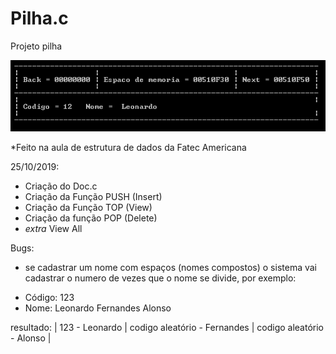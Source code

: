 # Pilha.c
Projeto pilha

![Screenshot](pilha.png)

*Feito na aula de estrutura de dados da Fatec Americana

25/10/2019:<br>
 - Criação do Doc.c
 - Criação da Função PUSH (Insert)
 - Criação da Função TOP  (View)
 - Criação da função POP  (Delete)
 - *extra* View All

Bugs:
 * se cadastrar um nome com espaços (nomes compostos) o sistema vai cadastrar o numero de vezes que o nome se divide, por exemplo:
  
  - Código: 123
  - Nome: Leonardo Fernandes Alonso
  
  resultado: | 123 - Leonardo |  codigo aleatório - Fernandes | codigo aleatório - Alonso |
